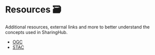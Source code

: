 # Resources 🗃️

Additional resources, external links and more to better understand the concepts used in SharingHub.

- [OGC](./ogc.md)
- [STAC](./stac.md)
